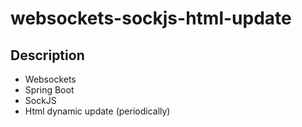# websockets-sockjs-html-update

## Description
- Websockets
- Spring Boot
- SockJS
- Html dynamic update (periodically)




